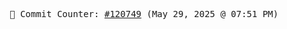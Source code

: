 <p align="center">
    <samp>
        📮 Commit Counter: <a href="https://github.com/Javascript-void0/Javascript-void0/commits/main">#120749</a> (May 29, 2025 @ 07:51 PM)
    </samp>
</p>